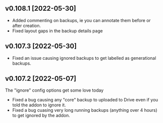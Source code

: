 ## v0.108.1 [2022-05-30]
* Added commenting on backups, ie you can annotate them before or after creation.
* Fixed layout gaps in the backup details page

## v0.107.3 [2022-05-30]
* Fixed an issue causing ignored backups to get labelled as generational backups.

## v0.107.2 [2022-05-07]
The "ignore" config options get some love today
* Fixed a bug causing any "core" backup to uploaded to Drive even if you told the addon to ignore it.
* Fixed a bug cuasing very long running backups (anything over 4 hours) to get ignored by the addon.
